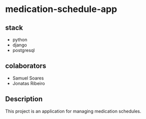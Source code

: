 # medication-schedule-app

## stack

- python
- django
- postgresql

## colaborators

- Samuel Soares
- Jonatas Ribeiro

## Description

This project is an application for managing medication schedules.